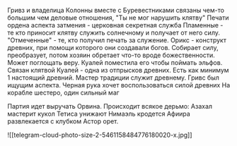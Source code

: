 
Гривз и владелица Колонны вместе с Буревестниками связаны чем-то большим чем деловые отношения,
"Ты не мог нарушить клятву"
Печати ордена аспекта затмения - церковная секретная служба
Пламенные - те кто приносит клятву служить солнечному и получает от него силу. 
"Отмеченные" - те, кто получил печать за служение.
Орикс - конструкт древних, при помощи которого они создавали богов. Собирает силу, преобразует, потом хозяин обретает что-то вроде божественности. Может поглощать веру. Куалей поместила его чтобы поймать эльфов. 
Связан клятвой 
Куалей - одна из отпрысков древних. Есть как минимум 1 настоящий древний.
Мастер традиции служит древнему.
Гривс был ищущим аспекта.
Черная рука хочет воспользоваться силой древних
На корабле шестеро, один сильный маг

Партия идет выручать Орвина. Происходит всякое дерьмо:
Азахал мастерит кукол
Тетиса унижают
Нимаэль кродется
Афиира развлекается с клубком
Астор орет.

![[telegram-cloud-photo-size-2-5461158484776180020-x.jpg]]